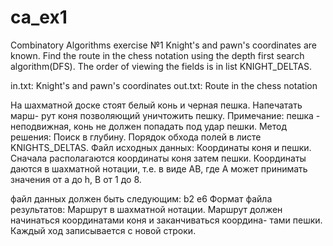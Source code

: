 # ca_ex1
Combinatory Algorithms exercise №1
Knight's and pawn's coordinates are known.
Find the route in the chess notation using the depth first search algorithm(DFS).
The order of viewing the fields is in list KNIGHT_DELTAS.

in.txt: Knight's and pawn's coordinates
out.txt: Route in the chess notation

На шахматной доске стоят белый конь и черная пешка. Напечатать марш-
рут коня позволяющий уничтожить пешку.
Примечание: пешка - неподвижная, конь не должен попадать под удар
пешки.
Метод решения: Поиск в глубину.
Порядок обхода полей в листе KNIGHTS_DELTAS.
Файл исходных данных:
Координаты коня и пешки.
Сначала располагаются координаты коня затем пешки. Координаты даются
в шахматной нотации, т.е. в виде AB, где A может принимать значения от a
до h, B от 1 до 8.

файл данных должен быть следующим:
b2
e6
Формат файла результатов:
Маршрут в шахматной нотации.
Маршрут должен начинаться координатами коня и заканчиваться координа-
тами пешки. Каждый ход записывается с новой строки.